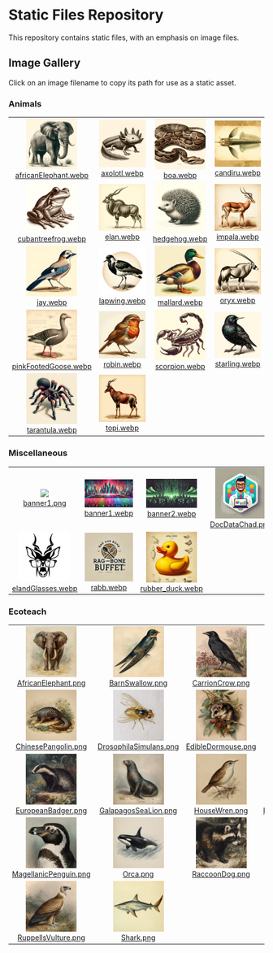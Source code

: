 # Static Files Repository

This repository contains static files, with an emphasis on image files.

## Image Gallery

Click on an image filename to copy its path for use as a static asset.

### Animals

| | | | |
|:---:|:---:|:---:|:---:|
| <img src="img/animals/africanElephant.webp" width="100"> <br> [africanElephant.webp](img/animals/africanElephant.webp) | <img src="img/animals/axolotl.webp" width="100"> <br> [axolotl.webp](img/animals/axolotl.webp) | <img src="img/animals/boa.webp" width="100"> <br> [boa.webp](img/animals/boa.webp) | <img src="img/animals/candiru.webp" width="100"> <br> [candiru.webp](img/animals/candiru.webp) |
| <img src="img/animals/cubantreefrog.webp" width="100"> <br> [cubantreefrog.webp](img/animals/cubantreefrog.webp) | <img src="img/animals/elan.webp" width="100"> <br> [elan.webp](img/animals/elan.webp) | <img src="img/animals/hedgehog.webp" width="100"> <br> [hedgehog.webp](img/animals/hedgehog.webp) | <img src="img/animals/impala.webp" width="100"> <br> [impala.webp](img/animals/impala.webp) |
| <img src="img/animals/jay.webp" width="100"> <br> [jay.webp](img/animals/jay.webp) | <img src="img/animals/lapwing.webp" width="100"> <br> [lapwing.webp](img/animals/lapwing.webp) | <img src="img/animals/mallard.webp" width="100"> <br> [mallard.webp](img/animals/mallard.webp) | <img src="img/animals/oryx.webp" width="100"> <br> [oryx.webp](img/animals/oryx.webp) |
| <img src="img/animals/pinkFootedGoose.webp" width="100"> <br> [pinkFootedGoose.webp](img/animals/pinkFootedGoose.webp) | <img src="img/animals/robin.webp" width="100"> <br> [robin.webp](img/animals/robin.webp) | <img src="img/animals/scorpion.webp" width="100"> <br> [scorpion.webp](img/animals/scorpion.webp) | <img src="img/animals/starling.webp" width="100"> <br> [starling.webp](img/animals/starling.webp) |
| <img src="img/animals/tarantula.webp" width="100"> <br> [tarantula.webp](img/animals/tarantula.webp) | <img src="img/animals/topi.webp" width="100"> <br> [topi.webp](img/animals/topi.webp) | | |

### Miscellaneous

| | | | |
|:---:|:---:|:---:|:---:|
| <img src="img/misc/banner1.png" width="100"> <br> [banner1.png](img/misc/banner1.png) | <img src="img/misc/banner1.webp" width="100"> <br> [banner1.webp](img/misc/banner1.webp) | <img src="img/misc/banner2.webp" width="100"> <br> [banner2.webp](img/misc/banner2.webp) | <img src="img/misc/DocDataChad.png" width="100"> <br> [DocDataChad.png](img/misc/DocDataChad.png) |
| <img src="img/misc/elandGlasses.webp" width="100"> <br> [elandGlasses.webp](img/misc/elandGlasses.webp) | <img src="img/misc/rabb.webp" width="100"> <br> [rabb.webp](img/misc/rabb.webp) | <img src="img/misc/rubber_duck.webp" width="100"> <br> [rubber_duck.webp](img/misc/rubber_duck.webp) | |

### Ecoteach

| | | | |
|:---:|:---:|:---:|:---:|
| <img src="img/ecoteach/AfricanElephant.png" width="100"> <br> [AfricanElephant.png](img/ecoteach/AfricanElephant.png) | <img src="img/ecoteach/BarnSwallow.png" width="100"> <br> [BarnSwallow.png](img/ecoteach/BarnSwallow.png) | <img src="img/ecoteach/CarrionCrow.png" width="100"> <br> [CarrionCrow.png](img/ecoteach/CarrionCrow.png) | <img src="img/ecoteach/Chimpanzee.png" width="100"> <br> [Chimpanzee.png](img/ecoteach/Chimpanzee.png) |
| <img src="img/ecoteach/ChinesePangolin.png" width="100"> <br> [ChinesePangolin.png](img/ecoteach/ChinesePangolin.png) | <img src="img/ecoteach/DrosophilaSimulans.png" width="100"> <br> [DrosophilaSimulans.png](img/ecoteach/DrosophilaSimulans.png) | <img src="img/ecoteach/EdibleDormouse.png" width="100"> <br> [EdibleDormouse.png](img/ecoteach/EdibleDormouse.png) | <img src="img/ecoteach/EurasianJay.png" width="100"> <br> [EurasianJay.png](img/ecoteach/EurasianJay.png) |
| <img src="img/ecoteach/EuropeanBadger.png" width="100"> <br> [EuropeanBadger.png](img/ecoteach/EuropeanBadger.png) | <img src="img/ecoteach/GalapagosSeaLion.png" width="100"> <br> [GalapagosSeaLion.png](img/ecoteach/GalapagosSeaLion.png) | <img src="img/ecoteach/HouseWren.png" width="100"> <br> [HouseWren.png](img/ecoteach/HouseWren.png) | <img src="img/ecoteach/LeafcutterAnt.png" width="100"> <br> [LeafcutterAnt.png](img/ecoteach/LeafcutterAnt.png) |
| <img src="img/ecoteach/MagellanicPenguin.png" width="100"> <br> [MagellanicPenguin.png](img/ecoteach/MagellanicPenguin.png) | <img src="img/ecoteach/Orca.png" width="100"> <br> [Orca.png](img/ecoteach/Orca.png) | <img src="img/ecoteach/RaccoonDog.png" width="100"> <br> [RaccoonDog.png](img/ecoteach/RaccoonDog.png) | <img src="img/ecoteach/RedPanda.png" width="100"> <br> [RedPanda.png](img/ecoteach/RedPanda.png) |
| <img src="img/ecoteach/RuppellsVulture.png" width="100"> <br> [RuppellsVulture.png](img/ecoteach/RuppellsVulture.png) | <img src="img/ecoteach/Shark.png" width="100"> <br> [Shark.png](img/ecoteach/Shark.png) | | |
